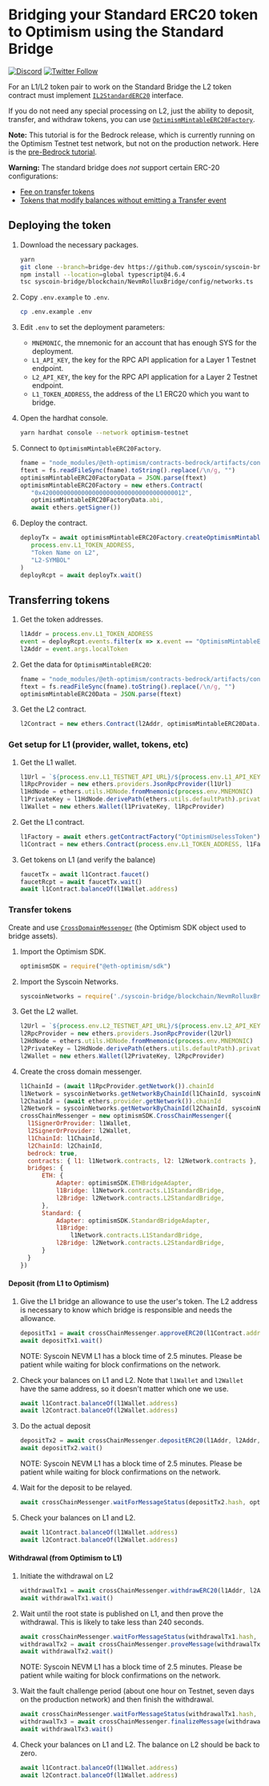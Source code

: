 # Bridging your Standard ERC20 token to Optimism using the Standard Bridge

[![Discord](https://img.shields.io/discord/667044843901681675.svg?color=768AD4&label=discord&logo=https%3A%2F%2Fdiscordapp.com%2Fassets%2F8c9701b98ad4372b58f13fd9f65f966e.svg)](https://discord-gateway.optimism.io)
[![Twitter Follow](https://img.shields.io/twitter/follow/optimismFND.svg?label=optimismFND&style=social)](https://twitter.com/optimismFND)


For an L1/L2 token pair to work on the Standard Bridge the L2 token contract must implement
[`IL2StandardERC20`](https://github.com/ethereum-optimism/optimism/blob/develop/packages/contracts/contracts/standards/IL2StandardERC20.sol) interface. 

If you do not need any special processing on L2, just the ability to deposit, transfer, and withdraw tokens, you can use [`OptimismMintableERC20Factory`](https://github.com/ethereum-optimism/optimism/blob/develop/packages/contracts-bedrock/contracts/universal/OptimismMintableERC20Factory.sol).


**Note:** This tutorial is for the Bedrock release, which is currently running on the Optimism Testnet test network, but not on the production network. Here is the [pre-Bedrock tutorial](https://github.com/ethereum-optimism/optimism-tutorial/tree/01e4f94fa2671cfed0c6c82257345f77b3b858ef/standard-bridge-standard-token).

**Warning:** The standard bridge does *not* support certain ERC-20 configurations:

- [Fee on transfer tokens](https://github.com/d-xo/weird-erc20#fee-on-transfer)
- [Tokens that modify balances without emitting a Transfer event](https://github.com/d-xo/weird-erc20#balance-modifications-outside-of-transfers-rebasingairdrops)


## Deploying the token

1. Download the necessary packages.

   ```sh
   yarn
   git clone --branch=bridge-dev https://github.com/syscoin/syscoin-bridge
   npm install --location=global typescript@4.6.4
   tsc syscoin-bridge/blockchain/NevmRolluxBridge/config/networks.ts
   ```

1. Copy `.env.example` to `.env`.

   ```sh
   cp .env.example .env
   ```

1. Edit `.env` to set the deployment parameters:

   - `MNEMONIC`, the mnemonic for an account that has enough SYS for the deployment.
   - `L1_API_KEY`, the key for the RPC API application for a Layer 1 Testnet endpoint.
   - `L2_API_KEY`, the key for the RPC API application for a Layer 2 Testnet endpoint.
   - `L1_TOKEN_ADDRESS`, the address of the L1 ERC20 which you want to bridge.

1. Open the hardhat console.

   ```sh
   yarn hardhat console --network optimism-testnet
   ```

1. Connect to `OptimismMintableERC20Factory`. 

   ```js
   fname = "node_modules/@eth-optimism/contracts-bedrock/artifacts/contracts/universal/OptimismMintableERC20Factory.sol/OptimismMintableERC20Factory.json"
   ftext = fs.readFileSync(fname).toString().replace(/\n/g, "")
   optimismMintableERC20FactoryData = JSON.parse(ftext)
   optimismMintableERC20Factory = new ethers.Contract(
      "0x4200000000000000000000000000000000000012", 
      optimismMintableERC20FactoryData.abi, 
      await ethers.getSigner())
   ```


1. Deploy the contract.

   ```js
   deployTx = await optimismMintableERC20Factory.createOptimismMintableERC20(
      process.env.L1_TOKEN_ADDRESS,
      "Token Name on L2",
      "L2-SYMBOL"
   )
   deployRcpt = await deployTx.wait()
   ```

## Transferring tokens 

1. Get the token addresses.

   ```js
   l1Addr = process.env.L1_TOKEN_ADDRESS
   event = deployRcpt.events.filter(x => x.event == "OptimismMintableERC20Created")[0]
   l2Addr = event.args.localToken
   ```

1. Get the data for `OptimismMintableERC20`:

   ```js
   fname = "node_modules/@eth-optimism/contracts-bedrock/artifacts/contracts/universal/OptimismMintableERC20.sol/OptimismMintableERC20.json"
   ftext = fs.readFileSync(fname).toString().replace(/\n/g, "")
   optimismMintableERC20Data = JSON.parse(ftext)
   ```

1. Get the L2 contract.

   ```js
   l2Contract = new ethers.Contract(l2Addr, optimismMintableERC20Data.abi, await ethers.getSigner())   
   ```

### Get setup for L1 (provider, wallet, tokens, etc)

1. Get the L1 wallet.

   ```js
   l1Url = `${process.env.L1_TESTNET_API_URL}/${process.env.L1_API_KEY}`
   l1RpcProvider = new ethers.providers.JsonRpcProvider(l1Url)
   l1HdNode = ethers.utils.HDNode.fromMnemonic(process.env.MNEMONIC)
   l1PrivateKey = l1HdNode.derivePath(ethers.utils.defaultPath).privateKey
   l1Wallet = new ethers.Wallet(l1PrivateKey, l1RpcProvider)
   ```

1. Get the L1 contract.

   ```js
   l1Factory = await ethers.getContractFactory("OptimismUselessToken")
   l1Contract = new ethers.Contract(process.env.L1_TOKEN_ADDRESS, l1Factory.interface, l1Wallet)
   ```

1. Get tokens on L1 (and verify the balance)

   ```js
   faucetTx = await l1Contract.faucet()
   faucetRcpt = await faucetTx.wait()
   await l1Contract.balanceOf(l1Wallet.address)
   ```


### Transfer tokens

Create and use [`CrossDomainMessenger`](https://sdk.optimism.io/classes/crosschainmessenger) (the Optimism SDK object used to bridge assets).

1. Import the Optimism SDK.

   ```js
   optimismSDK = require("@eth-optimism/sdk")
   ```

1. Import the Syscoin Networks.

   ```js
   syscoinNetworks = require('./syscoin-bridge/blockchain/NevmRolluxBridge/config/networks.js')
   ```

1. Get the L2 wallet.

   ```js
   l2Url = `${process.env.L2_TESTNET_API_URL}/${process.env.L2_API_KEY}`
   l2RpcProvider = new ethers.providers.JsonRpcProvider(l2Url)
   l2HdNode = ethers.utils.HDNode.fromMnemonic(process.env.MNEMONIC)
   l2PrivateKey = l2HdNode.derivePath(ethers.utils.defaultPath).privateKey
   l2Wallet = new ethers.Wallet(l2PrivateKey, l2RpcProvider)
   ```

1. Create the cross domain messenger.

   ```js
   l1ChainId = (await l1RpcProvider.getNetwork()).chainId
   l1Network = syscoinNetworks.getNetworkByChainId(l1ChainId, syscoinNetworks.networks)
   l2ChainId = (await ethers.provider.getNetwork()).chainId
   l2Network = syscoinNetworks.getNetworkByChainId(l2ChainId, syscoinNetworks.networks)
   crossChainMessenger = new optimismSDK.CrossChainMessenger({
     l1SignerOrProvider: l1Wallet,
     l2SignerOrProvider: l2Wallet,
     l1ChainId: l1ChainId,
     l2ChainId: l2ChainId,
     bedrock: true,
     contracts: { l1: l1Network.contracts, l2: l2Network.contracts },
     bridges: {
         ETH: {
             Adapter: optimismSDK.ETHBridgeAdapter,
             l1Bridge: l1Network.contracts.L1StandardBridge,
             l2Bridge: l2Network.contracts.L2StandardBridge,
         },
         Standard: {
             Adapter: optimismSDK.StandardBridgeAdapter,
             l1Bridge:
                 l1Network.contracts.L1StandardBridge,
             l2Bridge: l2Network.contracts.L2StandardBridge,
         }
     }
   })
   ```

#### Deposit (from L1 to Optimism)

1. Give the L1 bridge an allowance to use the user's token.
   The L2 address is necessary to know which bridge is responsible and needs the allowance.

   ```js
   depositTx1 = await crossChainMessenger.approveERC20(l1Contract.address, l2Addr, 1e9)
   await depositTx1.wait()
   ```
   NOTE: Syscoin NEVM L1 has a block time of 2.5 minutes. Please be patient while waiting for block confirmations on the network.

1. Check your balances on L1 and L2.
   Note that `l1Wallet` and `l2Wallet` have the same address, so it doesn't matter which one we use.

   ```js
   await l1Contract.balanceOf(l1Wallet.address)
   await l2Contract.balanceOf(l2Wallet.address)
   ```   

1. Do the actual deposit

   ```js
   depositTx2 = await crossChainMessenger.depositERC20(l1Addr, l2Addr, 1e9)
   await depositTx2.wait()
   ```
   NOTE: Syscoin NEVM L1 has a block time of 2.5 minutes. Please be patient while waiting for block confirmations on the network.

1. Wait for the deposit to be relayed.

   ```js
   await crossChainMessenger.waitForMessageStatus(depositTx2.hash, optimismSDK.MessageStatus.RELAYED)
   ```

1. Check your balances on L1 and L2.

   ```js
   await l1Contract.balanceOf(l1Wallet.address) 
   await l2Contract.balanceOf(l2Wallet.address)
   ```

#### Withdrawal (from Optimism to L1)

1. Initiate the withdrawal on L2

   ```js
   withdrawalTx1 = await crossChainMessenger.withdrawERC20(l1Addr, l2Addr, 1e9)
   await withdrawalTx1.wait()
   ```

1. Wait until the root state is published on L1, and then prove the withdrawal.
   This is likely to take less than 240 seconds.

   ```js
   await crossChainMessenger.waitForMessageStatus(withdrawalTx1.hash, optimismSDK.MessageStatus.READY_TO_PROVE)
   withdrawalTx2 = await crossChainMessenger.proveMessage(withdrawalTx1.hash)
   await withdrawalTx2.wait()
   ```
   NOTE: Syscoin NEVM L1 has a block time of 2.5 minutes. Please be patient while waiting for block confirmations on the network.

1. Wait the fault challenge period (about one hour on Testnet, seven days on the production network) and then finish the withdrawal.

   ```js
   await crossChainMessenger.waitForMessageStatus(withdrawalTx1.hash, optimismSDK.MessageStatus.READY_FOR_RELAY)
   withdrawalTx3 = await crossChainMessenger.finalizeMessage(withdrawalTx1.hash)
   await withdrawalTx3.wait()   
   ```


1. Check your balances on L1 and L2.
   The balance on L2 should be back to zero.

   ```js
   await l1Contract.balanceOf(l1Wallet.address) 
   await l2Contract.balanceOf(l1Wallet.address)
   ```
